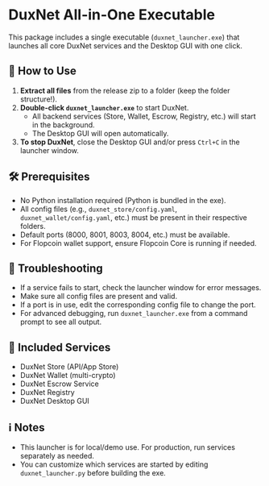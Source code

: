 # DuxNet All-in-One Executable

This package includes a single executable (`duxnet_launcher.exe`) that launches all core DuxNet services and the Desktop GUI with one click.

## 🚀 How to Use

1. **Extract all files** from the release zip to a folder (keep the folder structure!).
2. **Double-click `duxnet_launcher.exe`** to start DuxNet.
   - All backend services (Store, Wallet, Escrow, Registry, etc.) will start in the background.
   - The Desktop GUI will open automatically.
3. **To stop DuxNet**, close the Desktop GUI and/or press `Ctrl+C` in the launcher window.

## 🛠️ Prerequisites
- No Python installation required (Python is bundled in the exe).
- All config files (e.g., `duxnet_store/config.yaml`, `duxnet_wallet/config.yaml`, etc.) must be present in their respective folders.
- Default ports (8000, 8001, 8003, 8004, etc.) must be available.
- For Flopcoin wallet support, ensure Flopcoin Core is running if needed.

## 🐞 Troubleshooting
- If a service fails to start, check the launcher window for error messages.
- Make sure all config files are present and valid.
- If a port is in use, edit the corresponding config file to change the port.
- For advanced debugging, run `duxnet_launcher.exe` from a command prompt to see all output.

## 📁 Included Services
- DuxNet Store (API/App Store)
- DuxNet Wallet (multi-crypto)
- DuxNet Escrow Service
- DuxNet Registry
- DuxNet Desktop GUI

## ℹ️ Notes
- This launcher is for local/demo use. For production, run services separately as needed.
- You can customize which services are started by editing `duxnet_launcher.py` before building the exe. 